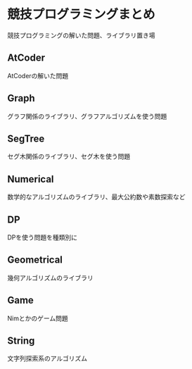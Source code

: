 # 競技プログラミングまとめ

競技プログラミングの解いた問題、ライブラリ置き場

## AtCoder
AtCoderの解いた問題

## Graph
グラフ関係のライブラリ、グラフアルゴリズムを使う問題

## SegTree
セグ木関係のライブラリ、セグ木を使う問題

## Numerical
数学的なアルゴリズムのライブラリ、最大公約数や素数探索など

## DP
DPを使う問題を種類別に

## Geometrical
幾何アルゴリズムのライブラリ

## Game
Nimとかのゲーム問題

## String
文字列探索系のアルゴリズム

